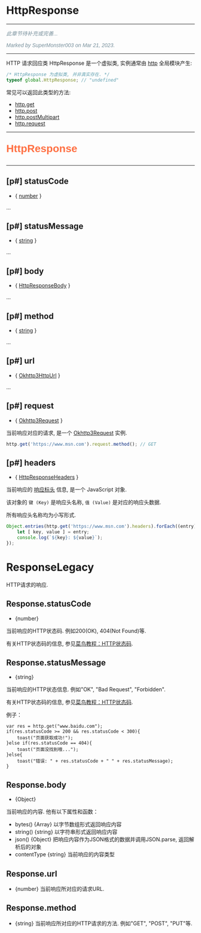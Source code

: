 # HttpResponse

---

<p style="font: italic 1em sans-serif; color: #78909C">此章节待补充或完善...</p>
<p style="font: italic 1em sans-serif; color: #78909C">Marked by SuperMonster003 on Mar 21, 2023.</p>

---

HTTP 请求回应类 HttpResponse 是一个虚拟类, 实例通常由 [http](http) 全局模块产生:

```js
/* HttpResponse 为虚拟类, 并非真实存在. */
typeof global.HttpResponse; // "undefined"
```

常见可以返回此类型的方法:

- [http.get](http#m-get)
- [http.post](http#m-post)
- [http.postMultipart](http#m-postmultipart)
- [http.request](http#m-request)

---

<p style="font: bold 2em sans-serif; color: #FF7043">HttpResponse</p>

---

## [p#] statusCode

- { [number](dataTypes#number) }

...

## [p#] statusMessage

- { [string](dataTypes#string) }

...

## [p#] body

- { [HttpResponseBody](httpResponseBodyType) }

...

## [p#] method

- { [string](dataTypes#string) }

...

## [p#] url

- { [Okhttp3HttpUrl](okhttp3HttpUrlType) }

...

## [p#] request

- { [Okhttp3Request](okhttp3RequestType) }

当前响应对应的请求, 是一个 [Okhttp3Request](okhttp3RequestType) 实例.

```js
http.get('https://www.msn.com').request.method(); // GET
```

## [p#] headers

- { [HttpResponseHeaders](httpResponseHeadersType) }

当前响应的 [响应标头](httpHeaderGlossary#响应标头) 信息, 是一个 JavaScript 对象.

该对象的 `键 (Key)` 是响应头名称, `值 (Value)` 是对应的响应头数据.

所有响应头名称均为小写形式.

```js
Object.entries(http.get('https://www.msn.com').headers).forEach((entry) => {
    let [ key, value ] = entry;
    console.log(`${key}: ${value}`);
});
```

# ResponseLegacy

HTTP请求的响应.

## Response.statusCode

* {number}

当前响应的HTTP状态码. 例如200(OK), 404(Not Found)等.

有关HTTP状态码的信息, 参见[菜鸟教程：HTTP状态码](http://www.runoob.com/http/http-status-codes.html).

## Response.statusMessage

* {string}

当前响应的HTTP状态信息. 例如"OK", "Bad Request", "Forbidden".

有关HTTP状态码的信息, 参见[菜鸟教程：HTTP状态码](http://www.runoob.com/http/http-status-codes.html).

例子：

```
var res = http.get("www.baidu.com");
if(res.statusCode >= 200 && res.statusCode < 300){
	toast("页面获取成功!");
}else if(res.statusCode == 404){
	toast("页面没找到哦...");
}else{
	toast("错误: " + res.statusCode + " " + res.statusMessage);
}
```

## Response.body

* {Object}

当前响应的内容. 他有以下属性和函数：

* bytes() {Array} 以字节数组形式返回响应内容
* string() {string} 以字符串形式返回响应内容
* json() {Object} 把响应内容作为JSON格式的数据并调用JSON.parse, 返回解析后的对象
* contentType {string} 当前响应的内容类型

## Response.url

* {number}
  当前响应所对应的请求URL.

## Response.method

* {string}
  当前响应所对应的HTTP请求的方法. 例如"GET", "POST", "PUT"等.
